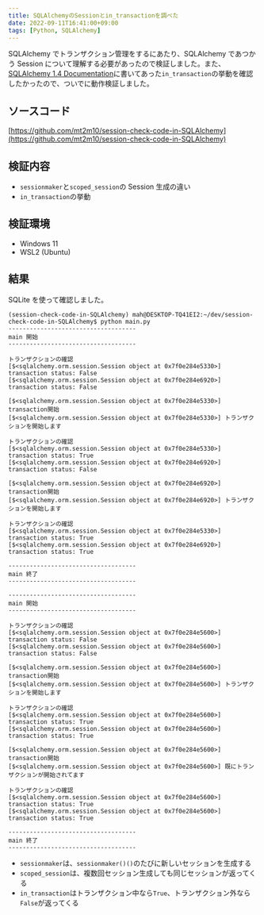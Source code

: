 ```yaml
---
title: SQLAlchemyのSessionとin_transactionを調べた
date: 2022-09-11T16:41:00+09:00
tags: [Python, SQLAlchemy]
---
```


SQLAlchemy でトランザクション管理をするにあたり、SQLAlchemy であつかう Session について理解する必要があったので検証しました。また、[SQLAlchemy 1.4 Documentation](https://docs.sqlalchemy.org/en/14/orm/session_transaction.html#migrating-from-the-subtransaction-pattern)に書いてあった`in_transaction`の挙動を確認したかったので、ついでに動作検証しました。

## ソースコード

[https://github.com/mt2m10/session-check-code-in-SQLAlchemy](https://github.com/mt2m10/session-check-code-in-SQLAlchemy)

## 検証内容

- `sessionmaker`と`scoped_session`の Session 生成の違い
- `in_transaction`の挙動

## 検証環境

- Windows 11
- WSL2 (Ubuntu)

## 結果

SQLite を使って確認しました。

```
(session-check-code-in-SQLAlchemy) mah@DESKTOP-TQ41EI2:~/dev/session-check-code-in-SQLAlchemy$ python main.py
------------------------------------
main 開始
------------------------------------

トランザクションの確認
[$<sqlalchemy.orm.session.Session object at 0x7f0e284e5330>] transaction status: False
[$<sqlalchemy.orm.session.Session object at 0x7f0e284e6920>] transaction status: False

[$<sqlalchemy.orm.session.Session object at 0x7f0e284e5330>] transaction開始
[$<sqlalchemy.orm.session.Session object at 0x7f0e284e5330>] トランザクションを開始します

トランザクションの確認
[$<sqlalchemy.orm.session.Session object at 0x7f0e284e5330>] transaction status: True
[$<sqlalchemy.orm.session.Session object at 0x7f0e284e6920>] transaction status: False

[$<sqlalchemy.orm.session.Session object at 0x7f0e284e6920>] transaction開始
[$<sqlalchemy.orm.session.Session object at 0x7f0e284e6920>] トランザクションを開始します

トランザクションの確認
[$<sqlalchemy.orm.session.Session object at 0x7f0e284e5330>] transaction status: True
[$<sqlalchemy.orm.session.Session object at 0x7f0e284e6920>] transaction status: True

------------------------------------
main 終了
------------------------------------

------------------------------------
main 開始
------------------------------------

トランザクションの確認
[$<sqlalchemy.orm.session.Session object at 0x7f0e284e5600>] transaction status: False
[$<sqlalchemy.orm.session.Session object at 0x7f0e284e5600>] transaction status: False

[$<sqlalchemy.orm.session.Session object at 0x7f0e284e5600>] transaction開始
[$<sqlalchemy.orm.session.Session object at 0x7f0e284e5600>] トランザクションを開始します

トランザクションの確認
[$<sqlalchemy.orm.session.Session object at 0x7f0e284e5600>] transaction status: True
[$<sqlalchemy.orm.session.Session object at 0x7f0e284e5600>] transaction status: True

[$<sqlalchemy.orm.session.Session object at 0x7f0e284e5600>] transaction開始
[$<sqlalchemy.orm.session.Session object at 0x7f0e284e5600>] 既にトランザクションが開始されてます

トランザクションの確認
[$<sqlalchemy.orm.session.Session object at 0x7f0e284e5600>] transaction status: True
[$<sqlalchemy.orm.session.Session object at 0x7f0e284e5600>] transaction status: True

------------------------------------
main 終了
------------------------------------
```

- `sessionmaker`は、`sessionmaker()()`のたびに新しいセッションを生成する
- `scoped_session`は、複数回セッション生成しても同じセッションが返ってくる
- `in_transaction`はトランザクション中なら`True`、トランザクション外なら`False`が返ってくる
